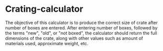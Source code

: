 # Crating-calculator

The objective of this calculator is to produce the correct size of crate 
after number of boxes are entered. 
After entering number of boxes, followed by the terms "new", "old", or 
"not boxed", the calculator should return the full dimensions of the crate, 
along with other values such as amount of materials used, approximate weight, etc. 

